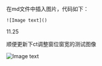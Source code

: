 在md文件中插入图片，代码如下：

    ![Image text]()

11.25

顺便更新下ct调整窗位窗宽的测试图像

![Image text](https://github.com/QuinlanVictor/Leetcodenote/blob/master/IMG/myplot.png)
